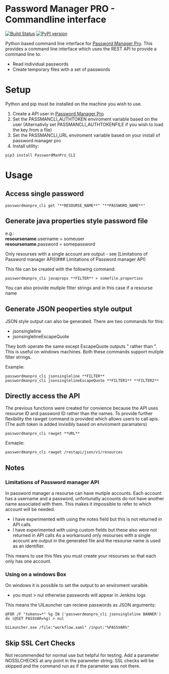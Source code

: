 # Password Manager PRO - Commandline interface

[![Build Status](https://travis-ci.org/rmetcalf9/PasswordManPro_CLI.svg?branch=master)](https://travis-ci.org/rmetcalf9/PasswordManPro_CLI)
[![PyPI version](https://badge.fury.io/py/passwordmanpro_cli.svg)](https://badge.fury.io/py/passwordmanpro_cli)

Python based command line interface for [Password Manager Pro](https://www.manageengine.com/products/passwordmanagerpro/help/restapi.html). This provides a command line interface which uses the REST API to provide a command line to:

 - Read individual passwords
 - Create temporary files with a set of passwords


# Setup

Python and pip must be installed on the machine you wish to use.

 1. Create a API user in [Password Manager Pro](https://www.manageengine.com/products/passwordmanagerpro/help/restapi.html)
 2. Set the PASSMANCLI_AUTHTOKEN enviroment variable based on the user (Alternativly set PASSMANCLI_AUTHTOKENFILE if you wish to load the key from a file)
 3. Set the PASSMANCLI_URL enviroment variable based on your install of password manager pro
 4. Install utility:
```
pip3 install PasswordManPro_CLI
```

# Usage

## Access single password

```
passwordmanpro_cli get "**RESOURSE_NAME**" "**PASSWORD_NAME**"
```

## Generate java properties style password file

e.g.:<br>
**resoursename**.username = someuser<br>
**resoursename**.password = somepassword


Only resourses with a single account are output - see [Limitations of Password manager API](### Limitations of Password manager API)

This file can be created with the following command:
```
passwordmanpro_cli javaprops **FILTER** > somefile.properties
```

You can also provide mutiple filter strings and in this case if a resourse name

## Generate JSON peoperties style output

JSON style output can also be generated. There are two commands for this:
 - jsonsingleline
 - jsonsinglelineEscapeQuote

They both operate the same except EscapeQuote outputs \" rather than ". This is useful on windows machines. Both these commands support mutiple filter strings.

Example:
```
passwordmanpro_cli jsonsingleline **FILTER**
passwordmanpro_cli jsonsinglelineEscapeQuote **FILTER1** **FILTER2**
```



## Directly access the API

The previous functions were created for convience because the API uses resourse ID and password ID rather than the names. To provide further flexibility the rawget command is provided which allows users to call apis. (The auth token is added invisibly based on enviroment paramaters)

```
passwordmanpro_cli rawget **URL**
```

Exmaple:
```
passwordmanpro_cli rawget /restapi/json/v1/resources
```



## Notes

### Limitations of Password manager API
In password manager a resourse can have mutiple accounts. Each account has a username and a password, unfortunatly accounts do not have another name associated with them. This makes it impossible to refer to which account will be needed.
 - I have experimented with using the notes field but this is not returned in API calls
 - I have experimented with using custom fields but these also were not returned in API calls
As a workaround only resourses with a single acocunt are output in the generated file and the resourse name is used as an identifier.

This means to use this files you must create your resourses so that each only has one account.

### Using on a windows Box

On windows it is possible to set the output to an enviroment varaible.
 - you must > nul otherwise passwords will appear in Jenkins logs

This means the UiLauncher can recieve passwords as JSON arguments:

````
@FOR /F "tokens=*" %g IN ('passwordmanpro_cli jsonsingleline BANNER') do (@SET PASSVAR=%g) > nul

UiLauncher.exe /file:"workflow.xaml" /input:"%PASSVAR%"
````

## Skip SSL Cert Checks

Not recommended for normal use but helpful for testing. Add a parameter NOSSLCHECKS at any point in the parameter string. SSL checks will be skipped and the command run as if the parameter was not there.
